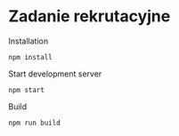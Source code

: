 # Zadanie rekrutacyjne
Installation
```
npm install
```
Start development server
```
npm start
```
Build
```
npm run build
```
